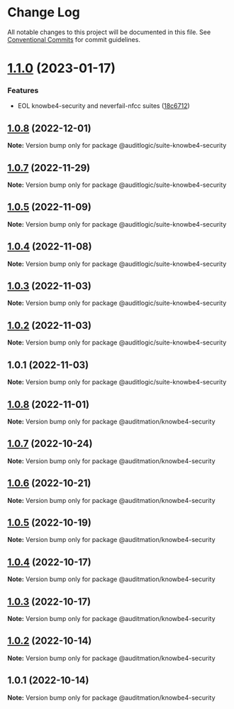 # Change Log

All notable changes to this project will be documented in this file.
See [Conventional Commits](https://conventionalcommits.org) for commit guidelines.

# [1.1.0](https://github.com/auditlogic/suite/compare/@auditlogic/suite-knowbe4-security@1.0.8...@auditlogic/suite-knowbe4-security@1.1.0) (2023-01-17)


### Features

* EOL knowbe4-security and neverfail-nfcc suites ([18c6712](https://github.com/auditlogic/suite/commit/18c671253607ccfa5ed8b7ee5e39ab06b9e15901))





## [1.0.8](https://github.com/auditlogic/suite/compare/@auditlogic/suite-knowbe4-security@1.0.5...@auditlogic/suite-knowbe4-security@1.0.8) (2022-12-01)

**Note:** Version bump only for package @auditlogic/suite-knowbe4-security





## [1.0.7](https://github.com/auditlogic/suite/compare/@auditlogic/suite-knowbe4-security@1.0.5...@auditlogic/suite-knowbe4-security@1.0.7) (2022-11-29)

**Note:** Version bump only for package @auditlogic/suite-knowbe4-security





## [1.0.5](https://github.com/auditlogic/suite/compare/@auditlogic/suite-knowbe4-security@1.0.4...@auditlogic/suite-knowbe4-security@1.0.5) (2022-11-09)

**Note:** Version bump only for package @auditlogic/suite-knowbe4-security





## [1.0.4](https://github.com/auditlogic/suite/compare/@auditlogic/suite-knowbe4-security@1.0.3...@auditlogic/suite-knowbe4-security@1.0.4) (2022-11-08)

**Note:** Version bump only for package @auditlogic/suite-knowbe4-security





## [1.0.3](https://github.com/auditlogic/suite/compare/@auditlogic/suite-knowbe4-security@1.0.2...@auditlogic/suite-knowbe4-security@1.0.3) (2022-11-03)

**Note:** Version bump only for package @auditlogic/suite-knowbe4-security





## [1.0.2](https://github.com/auditlogic/suite/compare/@auditlogic/suite-knowbe4-security@1.0.1...@auditlogic/suite-knowbe4-security@1.0.2) (2022-11-03)

**Note:** Version bump only for package @auditlogic/suite-knowbe4-security





## 1.0.1 (2022-11-03)

**Note:** Version bump only for package @auditlogic/suite-knowbe4-security





## [1.0.8](https://github.com/auditmation/store-content/compare/@auditmation/knowbe4-security@1.0.7...@auditmation/knowbe4-security@1.0.8) (2022-11-01)

**Note:** Version bump only for package @auditmation/knowbe4-security





## [1.0.7](https://github.com/auditmation/store-content/compare/@auditmation/knowbe4-security@1.0.6...@auditmation/knowbe4-security@1.0.7) (2022-10-24)

**Note:** Version bump only for package @auditmation/knowbe4-security





## [1.0.6](https://github.com/auditmation/store-content/compare/@auditmation/knowbe4-security@1.0.5...@auditmation/knowbe4-security@1.0.6) (2022-10-21)

**Note:** Version bump only for package @auditmation/knowbe4-security





## [1.0.5](https://github.com/auditmation/store-content/compare/@auditmation/knowbe4-security@1.0.4...@auditmation/knowbe4-security@1.0.5) (2022-10-19)

**Note:** Version bump only for package @auditmation/knowbe4-security





## [1.0.4](https://github.com/auditmation/store-content/compare/@auditmation/knowbe4-security@1.0.3...@auditmation/knowbe4-security@1.0.4) (2022-10-17)

**Note:** Version bump only for package @auditmation/knowbe4-security





## [1.0.3](https://github.com/auditmation/store-content/compare/@auditmation/knowbe4-security@1.0.2...@auditmation/knowbe4-security@1.0.3) (2022-10-17)

**Note:** Version bump only for package @auditmation/knowbe4-security





## [1.0.2](https://github.com/auditmation/store-content/compare/@auditmation/knowbe4-security@1.0.1...@auditmation/knowbe4-security@1.0.2) (2022-10-14)

**Note:** Version bump only for package @auditmation/knowbe4-security





## 1.0.1 (2022-10-14)

**Note:** Version bump only for package @auditmation/knowbe4-security
